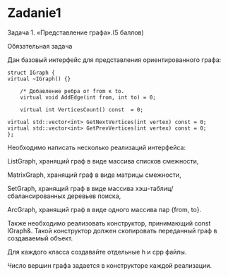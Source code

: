 # Zadanie1
Задача 1. «Представление графа».(5 баллов)

Обязательная задача

Дан базовый интерфейс для представления ориентированного графа:
```
struct IGraph {
virtual ~IGraph() {}
	
	/* Добавление ребра от from к to.
	virtual void AddEdge(int from, int to) = 0;

	virtual int VerticesCount() const  = 0;

virtual std::vector<int> GetNextVertices(int vertex) const = 0;
virtual std::vector<int> GetPrevVertices(int vertex) const = 0;
};
```

Необходимо написать несколько реализаций интерфейса:

ListGraph, хранящий граф в виде массива списков смежности,

MatrixGraph, хранящий граф в виде матрицы смежности,

SetGraph, хранящий граф в виде массива хэш-таблиц/сбалансированных деревьев поиска,

ArcGraph, хранящий граф в виде одного массива пар {from, to}.

Также необходимо реализовать конструктор, принимающий const IGraph&. Такой конструктор должен скопировать переданный граф в создаваемый объект.

Для каждого класса создавайте отдельные h и cpp файлы.

Число вершин графа задается в конструкторе каждой реализации.
